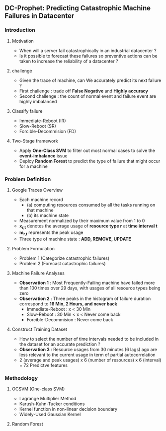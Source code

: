 DC-Prophet: Predicting Catastrophic Machine Failures in Datacenter
---
### Introduction
1.  Motivation
	* When will a server fail catastrophically in an industrial datacenter ?
	* Is it possible to forecast these failures so preventive actions can be taken to increase the reliability of a datacenter ?


2. challenge
	* Given the trace of machine, can We accurately predict its next failure ?
	* First challenge : trade off **False Negative** and **Highly accuracy**
	* Second challenge : the count of normal event and failure event are highly imbalanced

3. Classify failure
	* Immediate-Reboot (IR)
	* Slow-Reboot (SR)
	* Forcible-Decommision (FD)

4. Two-Stage framework
	* Apply **One-Class SVM** to filter out most normal cases to solve the **event-imbalance** issue
	* Deploy **Random Forest** to predict the type of failure that might occur for a machine


### Problem Definition

1. Google Traces Overview
	* Each machine record 
		* (a) computing resources consumed by all the tasks running on that machine
		* (b) its machine state
	* Measurement normalized by their maximum value from 1 to 0
	* **x<sub>r,t</sub>** denotes the average usage of **resource type r** at **time interval t**
	* **m<sub>r,t</sub>** represents the peak usage
	* Three type of machine state : **ADD, REMOVE, UPDATE**

2. Problem Formulation
	* Problem 1 (Categorize catastrophic failures)
	* Problem 2 (Forecast catastrophic failures)

3. Machine Failure Analyses
	* **Observation 1** : Most Frequently-Failing machine have failed more than 100 times over 29 days, with usages of all resource types being zero 
	* **Observation 2** : Three peaks in the histogram of failure duration correspond to **16 Min, 2 Hours, and never back**
		* Immediate-Reboot : x < 30 Min
		* Slow-Reboot : 30 Min < x < Never come back
		* Forcible-Decommision : Never come back

4. Construct Training Dataset
	*  How to select the number of time intervals needed to be included in the dataset for an accurate prediction ?
	*  **Observation 3** : Resource usages from 30 minutes (6 lags) ago are less relevant to the current usage in term of partial autocorrelation 
	*  2 (average and peak usages) x 6 (number of resources) x 6 (interval) = 72 Predictve features
	
### Methodology

1. OCSVM (One-class SVM)
	* Lagrange Multiplier Method
	* Karush-Kuhn-Tucker conditions
	* Kernel function in non-linear decision boundary
	* Widely-Used Gaussian Kernel

2. Random Forest
